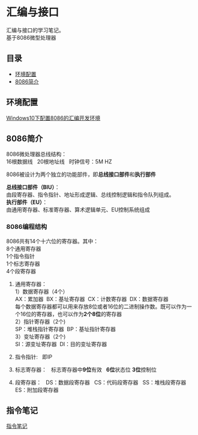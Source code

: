 # 汇编与接口
汇编与接口的学习笔记。  
基于8086微型处理器
## 目录
* [环境配置](#环境配置)
* [8086简介](#8086简介)

## 环境配置
[Windows10下配置8086的汇编开发环境](http://blog.csdn.net/doniexun/article/details/45438457)

## 8086简介
8086微处理器总线结构：  
16根数据线  
20根地址线  
时钟信号：5M HZ

8086被设计为两个独立的功能部件，即**总线接口部件**和**执行部件**  

**总线接口部件（BIU）**：  
由段寄存器、指令指针、地址形成逻辑、总线控制逻辑和指令队列组成。  
**执行部件（EU）**：  
由通用寄存器、标准寄存器、算术逻辑单元、EU控制系统组成

### 8086编程结构
8086共有14个十六位的寄存器。其中：  
8个通用寄存器  
1个指令指针  
1个标志寄存器  
4个段寄存器  

1. 通用寄存器：  
1）数据寄存器（4个）  
AX：累加器  BX：基址寄存器  CX：计数寄存器  DX：数据寄存器  
每个数据寄存器都可以用来存放8位或者16位的二进制操作数。既可以作为一个16位的寄存器，也可以作为**2个8位**的寄存器  
2）指针寄存器（2个)  
SP：堆栈指针寄存器  BP：基址指针寄存器  
3）变址寄存器（2个)  
SI：源变址寄存器  DI：目的变址寄存器  

2. 指令指针:  
即IP

3. 标志寄存器：  
标志寄存器中**9位**有效  
**6位**状态位
**3位**控制位

4. 段寄存器：  
DS：数据段寄存器  
CS：代码段寄存器  
SS：堆栈段寄存器  
ES：附加段寄存器  

## 指令笔记
[指令笔记](./instruction/instruction.md)
